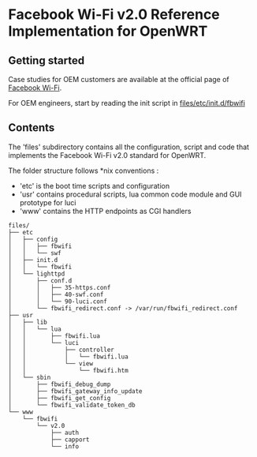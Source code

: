 # Facebook Wi-Fi v2.0 Reference Implementation for OpenWRT 

## Getting started

Case studies for OEM customers are available at the official page of [Facebook Wi-Fi](https://www.facebook.com/facebook-wifi).

For OEM engineers, start by reading the init script in [files/etc/init.d/fbwifi](https://github.com/facebookincubator/fbc_owrt_feed/blob/master/swf/files/etc/init.d/fbwifi)

## Contents

The 'files' subdirectory contains all the configuration, script and code 
that implements the Facebook Wi-Fi v2.0 standard for OpenWRT.

The folder structure follows *nix conventions :
- 'etc' is the boot time scripts and configuration
- 'usr' contains procedural scripts, lua common code module and GUI prototype for luci
- 'www' contains the HTTP endpoints as CGI handlers 

```
files/
├── etc
│   ├── config
│   │   ├── fbwifi
│   │   └── swf
│   ├── init.d
│   │   └── fbwifi
│   └── lighttpd
│       ├── conf.d
│       │   ├── 35-https.conf
│       │   ├── 40-swf.conf
│       │   └── 90-luci.conf
│       └── fbwifi_redirect.conf -> /var/run/fbwifi_redirect.conf
├── usr
│   ├── lib
│   │   └── lua
│   │       ├── fbwifi.lua
│   │       └── luci
│   │           ├── controller
│   │           │   └── fbwifi.lua
│   │           └── view
│   │               └── fbwifi.htm
│   └── sbin
│       ├── fbwifi_debug_dump
│       ├── fbwifi_gateway_info_update
│       ├── fbwifi_get_config
│       └── fbwifi_validate_token_db
└── www
    └── fbwifi
        └── v2.0
            ├── auth
            ├── capport
            └── info
```
